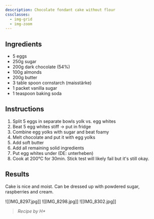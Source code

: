 ```yaml
---
description: Chocolate fondant cake without flour
cssclasses:
  - img-grid
  - img-zoom
---
```

## Ingredients

* 5 eggs
* 250g sugar
* 200g dark chocolate (54%)
* 100g almonds
* 200g butter
* 3 table spoon cornstarch (maisstärke)
* 1 packet vanilla sugar
* 1 teaspoon baking soda

## Instructions

1. Split 5 eggs in separate bowls yolk vs. egg whites
2. Beat 5 egg whites stiff -> put in fridge
3. Combine egg yolks with sugar and beat foamy
4. Melt chocolate and put it with egg yolks
5. Add soft butter
6. Add all remaining solid ingredients
7. Put egg whites under (DE: unterheben)
8. Cook at 200°C for 30min. Stick test will likely fail but it's still okay.

## Results

Cake is nice and moist. Can be dressed up with powdered sugar, raspberries and cream.

![[IMG_8297.jpg]]
![[IMG_8298.jpg]]
![[IMG_8302.jpg]]

> _Recipe by H\*_
